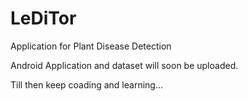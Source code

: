 # LeDiTor
Application for Plant Disease Detection 

Android Application and dataset will soon be uploaded.

Till then keep coading and learning...
